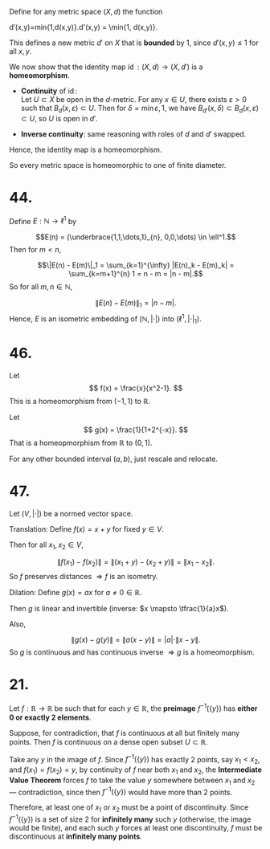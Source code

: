
Define for any metric space $(X,d)$ the function

d′(x,y)=min⁡{1,d(x,y)}.d'(x,y) = \min\{1, d(x,y)\}.

This defines a new metric $d'$ on $X$ that is **bounded** by $1$, since $d'(x,y) \le 1$ for all $x,y$.

We now show that the identity map $\operatorname{id}: (X,d) \to (X,d')$ is a **homeomorphism**.

- **Continuity** of $\operatorname{id}$:  
	Let $U \subset X$ be open in the $d$-metric. For any $x \in U$, there exists $\varepsilon > 0$ such that $B_d(x, \varepsilon) \subset U$. Then for $\delta = \min{\varepsilon,1}$, we have $B_{d'}(x, \delta) \subset B_d(x, \varepsilon) \subset U$, so $U$ is open in $d'$.


- **Inverse continuity**: 
  same reasoning with roles of $d$ and $d'$ swapped.


Hence, the identity map is a homeomorphism.

So every metric space is homeomorphic to one of finite diameter.

# 44.

Define $E: \mathbb{N} \to \ell^1$ by

$$E(n) = (\underbrace{1,1,\dots,1}_{n}, 0,0,\dots) \in \ell^1.$$Then for $m < n$,

$$\|E(n) - E(m)\|_1 = \sum_{k=1}^{\infty} |E(n)_k - E(m)_k| = \sum_{k=m+1}^{n} 1 = n - m = |n - m|.$$So for all $m,n \in \mathbb{N}$,

$$\|E(n) - E(m)\|_1 = |n - m|.$$Hence, $E$ is an isometric embedding of $(\mathbb{N}, |\cdot|)$ into $(\ell^1, |\cdot|_1)$.

# 46.

Let
$$
f(x) = \frac{x}{x^2-1}.
$$
This is a homeomorphism from $(-1,1)$ to $\mathbb R$.

Let
$$
g(x) = \frac{1}{1+2^{-x}}.
$$
That is a homeopmorphism from $\mathbb R$ to $(0,1)$.

For any other bounded interval $(a,b)$, just rescale and relocate.

# 47.

Let $(V, |\cdot|)$ be a normed vector space.

Translation: Define $f(x) = x + y$ for fixed $y \in V$.

Then for all $x_1, x_2 \in V$,

$$\|f(x_1) - f(x_2)\| = \|(x_1 + y) - (x_2 + y)\| = \|x_1 - x_2\|.$$So $f$ preserves distances $\Rightarrow f$ is an isometry.

Dilation: Define $g(x) = a x$ for $a \ne 0 \in \mathbb{R}$.

Then $g$ is linear and invertible (inverse: $x \mapsto \tfrac{1}{a}x$).

  

Also,

$$\|g(x) - g(y)\| = \|a(x - y)\| = |a| \cdot \|x - y\|.$$So $g$ is continuous and has continuous inverse $\Rightarrow g$ is a homeomorphism.


# 21.

Let $f: \mathbb{R} \to \mathbb{R}$ be such that for each $y \in \mathbb{R}$, the **preimage** $f^{-1}(\{y\})$ has **either 0 or exactly 2 elements**.

Suppose, for contradiction, that $f$ is continuous at all but finitely many points. Then $f$ is continuous on a dense open subset $U \subset \mathbb{R}$.

Take any $y$ in the image of $f$. Since $f^{-1}(\{y\})$ has exactly 2 points, say $x_1 < x_2$, and $f(x_1) = f(x_2) = y$, by continuity of $f$ near both $x_1$ and $x_2$, the **Intermediate Value Theorem** forces $f$ to take the value $y$ somewhere between $x_1$ and $x_2$ — contradiction, since then $f^{-1}(\{y\})$ would have more than 2 points.

Therefore, at least one of $x_1$ or $x_2$ must be a point of discontinuity. Since $f^{-1}(\{y\})$ is a set of size 2 for **infinitely many** such $y$ (otherwise, the image would be finite), and each such $y$ forces at least one discontinuity, $f$ must be discontinuous at **infinitely many points**.